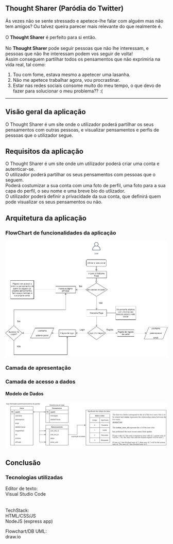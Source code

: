 ## Thought Sharer (Paródia do Twitter)

Ás vezes não se sente stressado e apetece-lhe falar com alguém mas não tem amigos? Ou talvez queira parecer mais relevante do que realmente é.<br><br>
O **Thought Sharer** é perfeito para si então.<br><br>
No **Thought Sharer** pode seguir pessoas que não lhe interessam, e pessoas que não lhe interessam podem vos seguir de volta!<br>
Assim conseguem partilhar todos os pensamentos que não exprimiria na vida real, tal como:  
1. Tou com fome, estava mesmo a apetecer uma lasanha.
2. Não me apetece trabalhar agora, vou procrastinar.
3. Estar nas redes sociais consome muito do meu tempo, o que devo de fazer para solucionar o meu problema?? :(

<hr>

## Visão geral da aplicação

O Thought Sharer é um site onde o utilizador poderá partilhar os seus pensamentos com outras pessoas, e visualizar pensamentos e perfis de pessoas que o utilizador segue.


## Requisitos da aplicação

O Thought Sharer é um site onde um utilizador poderá criar uma conta e autenticar-se.<br>
O utilizador poderá partilhar os seus pensamentos com pessoas que o seguem.<br>
Poderá costumizar a sua conta com uma foto de perfil, uma foto para a sua capa do perfil, o seu nome e uma breve bio do utlizador.<br>
O utilizador poderá definir a privacidade da sua conta, que definirá quem pode visualizar os seus pensamentos ou não.<br>


## Arquitetura da aplicação

### FlowChart de funcionalidades da aplicação

![alt text](readmeImagens/diagramaDB.png "FlowChart de funcionalidades da aplicação")

### Camada de apresentação

### Camada de acesso a dados

#### Modelo de Dados

![alt text](readmeImagens/modeloEA.png "Modelo Entidade Associação da base de dados")


## Conclusão

### Tecnologias utilizadas

Editor de texto:  
Visual Studio Code<br><br>  
TechStack:  
HTML/CSS/JS  
NodeJS (express app)  

Flowchart/DB UML:  
draw.io 
